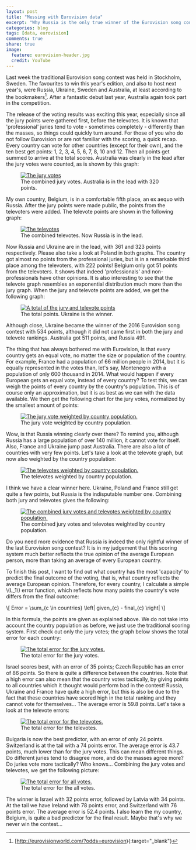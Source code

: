 ```yaml
---
layout: post
title: "Messing with Eurovision data"
excerpt: "Why Russia is the only true winner of the Eurovision song contest"
categories: blog
tags: [data, eurovision]
comments: true
share: true
image:
  feature: eurovision-header.jpg
  credit: YouTube
---
```


Last week the traditional Eurovision song contest was held in Stockholm, Sweden. The favourites to win this year's edition, and also to host next year's, were Russia, Ukraine, Sweden and Australia, at least according to the bookmakers[^1]. After a fantastic debut last year, Australia again took part in the competition.

The release of the voting results was exciting this year, especially since all the jury points were gathered first, before the televotes. It is known that 'professional' juries tend to vote - sometimes completely - differently than the masses, so things could quickly turn around. For those of you who do not follow Eurovision or are not familiar with the scoring, a quick recap. Every country can vote for other countries (except for their own), and the ten best get points: 1, 2, 3, 4, 5, 6, 7, 8, 10 and 12. Then all points get summed to arrive at the total scores. Australia was clearly in the lead after the jury votes were counted, as is shown by this graph:

<figure>
	<a href="/images/eurovision/jury-votes.png"><img src="/images/eurovision/jury-votes.png" alt="The jury votes"></a>
	<figcaption>The combined jury votes. Australia is in the lead with 320 points.</figcaption>
</figure>

My own country, Belgium, is in a comfortable fifth place, an ex aequo with Russia. After the jury points were made public, the points from the televoters were added. The televote points are shown in the following graph:

<figure>
	<a href="/images/eurovision/tele-votes.png"><img src="/images/eurovision/tele-votes.png" alt="The televotes"></a>
	<figcaption>The combined televotes. Now Russia is in the lead.</figcaption>
</figure>

Now Russia and Ukraine are in the lead, with 361 and 323 points respectively. Please also take a look at Poland in both graphs. The country got almost no points from the professional juries, but is in a remarkable third place among the televoters, with 222 points!  Belgium only got 51 points from the televoters. It shows that indeed 'professionals' and non-professionals have other opinions. It is also interesting to see that the televote graph resembles an exponential distribution much more than the jury graph. When the jury and televote points are added, we get the following graph:

<figure>
	<a href="/images/eurovision/total-votes.png"><img src="/images/eurovision/total-votes.png" alt="A total of the jury and televote points"></a>
	<figcaption>The total points. Ukraine is the winner.</figcaption>
</figure>

Although close, Ukraine became the winner of the 2016 Eurovision song contest with 534 points, although it did not came first in both the jury and televote rankings. Australia got 511 points, and Russia 491.

The thing that has always bothered me with Eurovision, is that every country gets an equal vote, no matter the size or population of the country. For example, France had a population of 66 million people in 2014, but it is equally represented in the votes than, let's say, Montenegro with a population of only 600 thousand in 2014. What would happen if every European gets an equal vote, instead of every country? To test this, we can weigh the points of every country by the country's population. This is of course only an approximation, but it is as best as we can with the data available. We then get the following chart for the jury votes, normalized by the smallest amount of points:

<figure>
	<a href="/images/eurovision/jury-pop-votes.png"><img src="/images/eurovision/jury-pop-votes.png" alt="The jury vote weighted by country population."></a>
	<figcaption>The jury vote weighted by country population.</figcaption>
</figure>

Wow, is that Russia winning clearly over there? To remind you, although Russia has a large population of over 140 million, it cannot vote for itself. Also, France and Ukraine jump past Australia. There are also a lot of countries with very few points. Let's take a look at the televote graph, but now also weighted by the country population:

<figure>
	<a href="/images/eurovision/tele-pop-votes.png"><img src="/images/eurovision/tele-pop-votes.png" alt="The televotes weighted by country population."></a>
	<figcaption>The televotes weighted by country population.</figcaption>
</figure>

I think we have a clear winner here. Ukraine, Poland and France still get quite a few points, but Russia is the indisputable number one. Combining both jury and televotes gives the following:

<figure>
	<a href="/images/eurovision/total-pop-votes.png"><img src="/images/eurovision/total-pop-votes.png" alt="The combined jury votes and televotes weighted by country population."></a>
	<figcaption>The combined jury votes and televotes weighted by country population.</figcaption>
</figure>

Do you need more evidence that Russia is indeed the only rightful winner of the last Eurovision song contest? It is in my judgement that this scoring system much better reflects the true opinion of the average European person, more than taking an average of every European country.

To finish this post, I want to find out what country has the most 'capacity' to predict the final outcome of the voting, that is, what country reflects the average European opinion. Therefore, for every country, I calculate a simple \\(L_1\\) error function, which reflects how many points the country's vote differs from the final outcome:

\\[
Error = \sum\_{c \in countries} \left| given\_{c} - final\_{c} \right|
\\]

In this formula, the points are given as explained above. We do not take into account the country population as before, we just use the traditional scoring system. First check out only the jury votes; the graph below shows the total error for each country:

<figure>
	<a href="/images/eurovision/jury-err.png"><img src="/images/eurovision/jury-err.png" alt="The total error for the jury votes."></a>
	<figcaption>The total error for the jury votes.</figcaption>
</figure>

Israel scores best, with an error of 35 points; Czech Republic has an error of 86 points. So there is quite a difference between the countries. Note that a high error can also mean that the country votes tactically, by giving points to all countries which it thought would perform bad in the contest! Russia, Ukraine and France have quite a high error, but this is also be due to the fact that these countries have scored high in the total ranking and they cannot vote for themselves... The average error is 59.8 points. Let's take a look at the televote errors:

<figure>
	<a href="/images/eurovision/tele-err.png"><img src="/images/eurovision/tele-err.png" alt="The total error for the televotes."></a>
	<figcaption>The total error for the televotes.</figcaption>
</figure>

Bulgaria is now the best predictor, with an error of only 24 points. Switzerland is at the tail with a 74 points error. The average error is 43.7 points, much lower than for the jury votes. This can mean different things. Do different juries tend to disagree more, and do the masses agree more? Do juries vote more tactically? Who knows... Combining the jury votes and televotes, we get the following picture:

<figure>
	<a href="/images/eurovision/total-err.png"><img src="/images/eurovision/total-err.png" alt="The total error for all votes."></a>
	<figcaption>The total error for the all votes.</figcaption>
</figure>

The winner is Israel with 32 points error, followed by Latvia with 34 points. At the tail we have Ireland with 78 points error, and Switzerland with 76 points error. The average error is 52.4 points. I also learn the my country, Belgium, is quite a bad predictor for the final result. Maybe that's why we never win the contest...



[^1]: [http://eurovisionworld.com/?odds=eurovision){:target="_blank"}